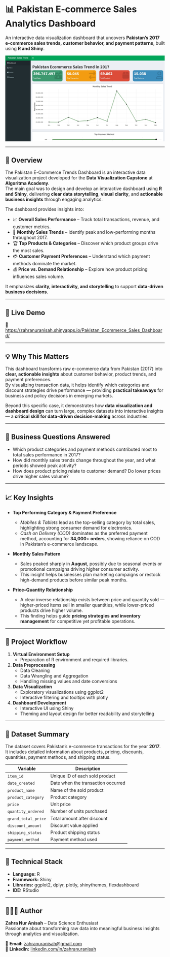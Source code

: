 # 📊 Pakistan E-commerce Sales Analytics Dashboard  

An interactive data visualization dashboard that uncovers **Pakistan’s 2017 e-commerce sales trends, customer behavior, and payment patterns**, built using **R and Shiny**.  

![Pakistan E-Commerce Dashboard](Pakistan_DV_Dahsboard.jpg)

---

## 🚀 Overview  
The Pakistan E-Commerce Trends Dashboard is an interactive data visualization project developed for the **Data Visualization Capstone** at **Algoritma Academy**.  
The main goal was to design and develop an interactive dashboard using **R and Shiny**, delivering **clear data storytelling**, **visual clarity**, and **actionable business insights** through engaging analytics.  

The dashboard provides insights into:  
- 📈 **Overall Sales Performance** – Track total transactions, revenue, and customer metrics.  
- 📅 **Monthly Sales Trends** – Identify peak and low-performing months throughout 2017.  
- 🏆 **Top Products & Categories** – Discover which product groups drive the most sales.  
- 💳 **Customer Payment Preferences** – Understand which payment methods dominate the market.  
- 💰 **Price vs. Demand Relationship** – Explore how product pricing influences sales volume.  

It emphasizes **clarity, interactivity, and storytelling** to support **data-driven business decisions**.  

---

## 🎥 Live Demo  
🔗 https://zahranuranisah.shinyapps.io/Pakistan_Ecommerce_Sales_Dashboard/

---

## 💡 Why This Matters  
This dashboard transforms raw e-commerce data from Pakistan (2017) into **clear, actionable insights** about customer behavior, product trends, and payment preferences.  
By visualizing transaction data, it helps identify which categories and discount strategies drive performance — providing **practical takeaways** for business and policy decisions in emerging markets.  

Beyond this specific case, it demonstrates how **data visualization and dashboard design** can turn large, complex datasets into interactive insights — a **critical skill for data-driven decision-making** across industries.  

---

## 💼 Business Questions Answered  
- Which product categories and payment methods contributed most to total sales performance in 2017?  
- How did monthly sales trends change throughout the year, and what periods showed peak activity?  
- How does product pricing relate to customer demand? Do lower prices drive higher sales volume?  

---
## 📈 Key Insights  
- **Top Performing Category & Payment Preference**  
  - *Mobiles & Tablets* lead as the top-selling category by total sales, highlighting strong consumer demand for electronics.  
  - *Cash on Delivery (COD)* dominates as the preferred payment method, accounting for **34,000+ orders**, showing reliance on COD in Pakistan’s e-commerce landscape.  

- **Monthly Sales Pattern**  
  - Sales peaked sharply in **August**, possibly due to seasonal events or promotional campaigns driving higher consumer activity.  
  - This insight helps businesses plan marketing campaigns or restock high-demand products before similar peak months.  

- **Price–Quantity Relationship**  
  - A clear inverse relationship exists between price and quantity sold — higher-priced items sell in smaller quantities, while lower-priced products drive higher volume.  
  - This finding helps guide **pricing strategies and inventory management** for competitive yet profitable operations.  

---

## 🧱 Project Workflow  
1. **Virtual Environment Setup**  
   - Preparation of R environment and required libraries.  
2. **Data Preprocessing**  
   - Data Cleaning  
   - Data Wrangling and Aggregation  
   - Handling missing values and date conversions  
3. **Data Visualization**  
   - Exploratory visualizations using ggplot2  
   - Interactive filtering and tooltips with plotly  
4. **Dashboard Development**  
   - Interactive UI using Shiny  
   - Theming and layout design for better readability and storytelling  

---

## 📂 Dataset Summary  
The dataset covers Pakistan’s e-commerce transactions for the year **2017**.  
It includes detailed information about products, pricing, discounts, quantities, payment methods, and shipping status.  

| Variable | Description |
|-----------|-------------|
| `item_id` | Unique ID of each sold product |
| `date_created` | Date when the transaction occurred |
| `product_name` | Name of the sold product |
| `product_category` | Product category |
| `price` | Unit price |
| `quantity_ordered` | Number of units purchased |
| `grand_total_price` | Total amount after discount |
| `discount_amount` | Discount value applied |
| `shipping_status` | Product shipping status |
| `payment_method` | Payment method used |

---

## 🧠 Technical Stack  
- **Language:** R  
- **Framework:** Shiny  
- **Libraries:** ggplot2, dplyr, plotly, shinythemes, flexdashboard  
- **IDE:** RStudio  

---

## 👩🏻‍💻 Author  
**Zahra Nur Anisah** – Data Science Enthusiast  
Passionate about transforming raw data into meaningful business insights through analytics and visualization.  

📧 **Email:** [zahranuranisah@gmail.com](mailto:zahranuranisah@gmail.com)  
💼 **LinkedIn:** [linkedin.com/in/zahranuranisah](https://www.linkedin.com/in/zahranuranisah)  

